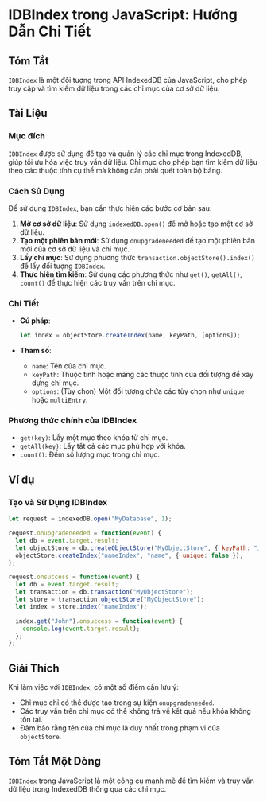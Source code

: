 <!--
Meta Description: # IDBIndex trong JavaScript: Hướng Dẫn Chi Tiết ## Tóm Tắt `IDBIndex` là một đối tượng trong API IndexedDB của JavaScript, cho phép truy cập và tìm ki...
Meta Keywords: mục, chỉ, các, idbindex, trong
-->

# IDBIndex trong JavaScript: Hướng Dẫn Chi Tiết

## Tóm Tắt
`IDBIndex` là một đối tượng trong API IndexedDB của JavaScript, cho phép truy cập và tìm kiếm dữ liệu trong các chỉ mục của cơ sở dữ liệu.

## Tài Liệu
### Mục đích
`IDBIndex` được sử dụng để tạo và quản lý các chỉ mục trong IndexedDB, giúp tối ưu hóa việc truy vấn dữ liệu. Chỉ mục cho phép bạn tìm kiếm dữ liệu theo các thuộc tính cụ thể mà không cần phải quét toàn bộ bảng.

### Cách Sử Dụng
Để sử dụng `IDBIndex`, bạn cần thực hiện các bước cơ bản sau:

1. **Mở cơ sở dữ liệu**: Sử dụng `indexedDB.open()` để mở hoặc tạo một cơ sở dữ liệu.
2. **Tạo một phiên bản mới**: Sử dụng `onupgradeneeded` để tạo một phiên bản mới của cơ sở dữ liệu và chỉ mục.
3. **Lấy chỉ mục**: Sử dụng phương thức `transaction.objectStore().index()` để lấy đối tượng `IDBIndex`.
4. **Thực hiện tìm kiếm**: Sử dụng các phương thức như `get()`, `getAll()`, `count()` để thực hiện các truy vấn trên chỉ mục.

### Chi Tiết
- **Cú pháp**: 
  ```javascript
  let index = objectStore.createIndex(name, keyPath, [options]);
  ```

- **Tham số**:
  - `name`: Tên của chỉ mục.
  - `keyPath`: Thuộc tính hoặc mảng các thuộc tính của đối tượng để xây dựng chỉ mục.
  - `options`: (Tùy chọn) Một đối tượng chứa các tùy chọn như `unique` hoặc `multiEntry`.

### Phương thức chính của IDBIndex
- `get(key)`: Lấy một mục theo khóa từ chỉ mục.
- `getAll(key)`: Lấy tất cả các mục phù hợp với khóa.
- `count()`: Đếm số lượng mục trong chỉ mục.

## Ví dụ
### Tạo và Sử Dụng IDBIndex
```javascript
let request = indexedDB.open("MyDatabase", 1);

request.onupgradeneeded = function(event) {
  let db = event.target.result;
  let objectStore = db.createObjectStore("MyObjectStore", { keyPath: "id" });
  objectStore.createIndex("nameIndex", "name", { unique: false });
};

request.onsuccess = function(event) {
  let db = event.target.result;
  let transaction = db.transaction("MyObjectStore");
  let store = transaction.objectStore("MyObjectStore");
  let index = store.index("nameIndex");

  index.get("John").onsuccess = function(event) {
    console.log(event.target.result);
  };
};
```

## Giải Thích
Khi làm việc với `IDBIndex`, có một số điểm cần lưu ý:
- Chỉ mục chỉ có thể được tạo trong sự kiện `onupgradeneeded`.
- Các truy vấn trên chỉ mục có thể không trả về kết quả nếu khóa không tồn tại.
- Đảm bảo rằng tên của chỉ mục là duy nhất trong phạm vi của `objectStore`.

## Tóm Tắt Một Dòng
`IDBIndex` trong JavaScript là một công cụ mạnh mẽ để tìm kiếm và truy vấn dữ liệu trong IndexedDB thông qua các chỉ mục.